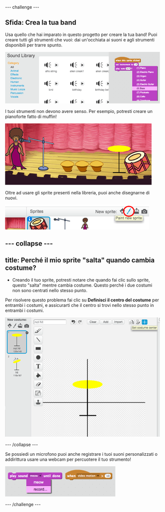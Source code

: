 \--- challenge \---

## Sfida: Crea la tua band

Usa quello che hai imparato in questo progetto per creare la tua band! Puoi creare tutti gli strumenti che vuoi: dai un'occhiata ai suoni e agli strumenti disponibili per trarre spunto.

![screenshot](images/band-ideas.png)

I tuoi strumenti non devono avere senso. Per esempio, potresti creare un pianoforte fatto di muffin!

![screenshot](images/band-piano.png)

Oltre ad usare gli sprite presenti nella libreria, puoi anche disegnarne di nuovi.

![screenshot](images/band-draw.png)

## \--- collapse \---

## title: Perché il mio sprite "salta" quando cambia costume?

+ Creando il tuo sprite, potresti notare che quando fai clic sullo sprite, questo "salta" mentre cambia costume. Questo perché i due costumi non sono centrati nello stesso punto.

Per risolvere questo problema fai clic su **Definisci il centro del costume** per entrambi i costumi, e assicurarti che il centro si trovi nello stesso punto in entrambi i costumi.

![screenshot](images/band-center.png)

\--- /collapse \---

Se possiedi un microfono puoi anche registrare i tuoi suoni personalizzati o addirittura usare una webcam per percuotere il tuo strumento!

![screenshot](images/band-io.png)

\--- /challenge \---